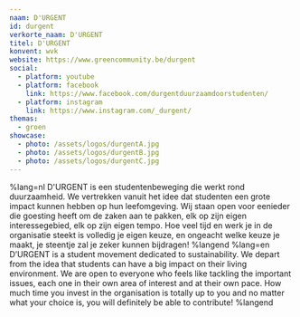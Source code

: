 ```yaml
---
naam: D'URGENT
id: durgent
verkorte_naam: D'URGENT
titel: D'URGENT
konvent: wvk
website: https://www.greencommunity.be/durgent
social:
  - platform: youtube
  - platform: facebook
    link: https://www.facebook.com/durgentduurzaamdoorstudenten/
  - platform: instagram
    link: https://www.instagram.com/_durgent/
themas:
  - groen
showcase:
  - photo: /assets/logos/durgentA.jpg
  - photo: /assets/logos/durgentB.jpg
  - photo: /assets/logos/durgentC.jpg
---
```


%lang=nl 
D'URGENT is een studentenbeweging die werkt rond duurzaamheid. We vertrekken vanuit het idee dat studenten een grote impact kunnen hebben op hun leefomgeving.
Wij staan open voor eenieder die goesting heeft om de zaken aan te pakken, elk op zijn eigen interessegebied, elk op zijn eigen tempo. Hoe veel tijd en werk je in de organisatie steekt is volledig je eigen keuze, en ongeacht welke keuze je maakt, je steentje zal je zeker kunnen bijdragen! 
%langend 
%lang=en 
D’URGENT is a student movement dedicated to sustainability. We depart from the idea that students can have a big impact on their living environment. We are open to everyone who feels like tackling the important issues, each one in their own area of interest and at their own pace. How much time you invest in the organisation is totally up to you and no matter what your choice is, you will definitely be able to contribute! 
%langend

